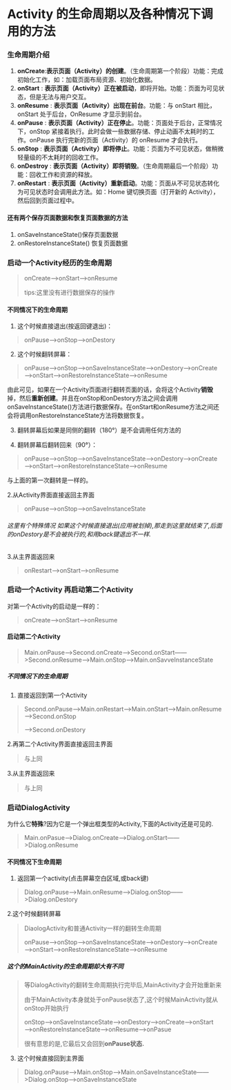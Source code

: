 # Activity 的生命周期以及各种情况下调用的方法

### 生命周期介绍

1. **onCreate**:**表示页面（Activity）的创建**。（生命周期第一个阶段）功能：完成初始化工作，如：加载页面布局资源、初始化数据。
2. **onStart** : **表示页面（Activity）正在被启动**，即将开始。功能：页面为可见状态，但是无法与用户交互。
3. **onResume** : **表示页面（Activity）出现在前台**。功能：与 onStart 相比，onStart 处于后台，OnResume 才显示到前台。
4. **onPause** : **表示页面（Activity）正在停止**。功能：页面处于后台，正常情况下，onStop 紧接着执行。此时会做一些数据存储、停止动画不太耗时的工作。onPause 执行完新的页面（Activity）的 onResume 才会执行。
5. **onStop** : **表示页面（Activity）即将停止**。功能：页面为不可见状态，做稍微轻量级的不太耗时的回收工作。
6. **onDestroy** : **表示页面（Activity）即将销毁**。（生命周期最后一个阶段）功能：回收工作和资源的释放。
7. **onRestart** : **表示页面（Activity）重新启动**。功能：页面从不可见状态转化为可见状态时会调用此方法。如：Home 键切换页面（打开新的 Activity），然后回到页面过程中。

#### 还有两个保存页面数据和恢复页面数据的方法

1. onSaveInstanceState()保存页面数据
2. onRestoreInstanceState() 恢复页面数据

### 启动一个Activity经历的生命周期

> onCreate——>onStart——>onResume
>
> tips:这里没有进行数据保存的操作

#### 不同情况下的生命周期

1. 这个时候直接退出(按返回键退出)：

> onPause——>onStop——>onDestory

2. 这个时候翻转屏幕：

> onPause——>onStop——>onSaveInstanceState——>onDestory——>onCreate——>onStart——>onRestoreInstanceState——>onResume

​		由此可见，如果在一个Activity页面进行翻转页面的话，会将这个Activity**销毁**掉，然后**重新创建**。并且在onStop和onDestory方法之间会调用onSaveInstanceState()方法进行数据保存。在onStart和onResume方法之间还会将调用onRestoreInstanceState方法将数据恢复。

3. 翻转屏幕后如果是同侧的翻转（180°）是不会调用任何方法的

4. 翻转屏幕后翻转回来（90°）：

> onPause——>onStop——>onSaveInstanceState——>onDestory——>onCreate——>onStart——>onRestoreInstanceState——>onResume

   与上面的第一次翻转是一样的。

2.从Activity界面直接返回主界面

> onPause——>onStop——>onSaveInstanceState

###### 这里有个特殊情况 如果这个时候直接退出(应用被划掉),那走到这里就结束了,后面的onDestory是不会被执行的,和用back键退出不一样.

3.从主界面返回来

> onRestart——>onStart——>onResume

### 启动一个Activity 再启动第二个Activity

对第一个Activity的启动是一样的：

> onCreate——>onStart——>onResume

#### 启动第二个Activity

> Main.onPause——>Second.onCreate——>Second.onStart——>Second.onResume——>Main.onStop——>Main.onSavveInstanceState

##### 不同情况下的生命周期

1. 直接返回到第一个Activity

> Second.onPause——>Main.onRestart——>Main.onStart——>Main.onResume——>Second.onStop
>
> ——>Second.onDestory

2.再第二个Activity界面直接返回主界面

> 与上同

3.从主界面返回来

> 与上同

### 启动DialogActivity

为什么它**特殊**?因为它是一个弹出框类型的Activity,下面的Activity还是可见的.

> Main.onPasue——>Dialog.onCreate——>Dialog.onStart——>Dialog.onResume

#### 不同情况下生命周期

1. 返回第一个activity(点击屏幕空白区域,或back键)

> Dialog.onPause——>Main.onResume——>Dialog.onStop——>Dialog.onDestory

2.这个时候翻转屏幕

> DiaologActivity和普通Activity一样的翻转生命周期
>
> onPause——>onStop——>onSaveInstanceState——>onDestory——>onCreate——>onStart——>onRestoreInstanceState——>onResume

##### 这个的MainActivity的生命周期却大有不同

> 等DialogActivity的翻转生命周期执行完毕后,MainActivity才会开始重新来
>
> 由于MainActivity本身就处于onPause状态了,这个时候MainActivity就从onStop开始执行
>
> onStop——>onSaveInstanceState——>onDestory——>onCreate——>onStart——>onRestoreInstanceState——>onResume——>onPasue
>
> 很有意思的是,它最后又会回到**onPause状态.**

3. 这个时候直接回到主界面

> Dialog.onPause——>Main.onStop——>Main.onSaveInstanceState——>Dialog.onStop——>onSaveInstanceState

